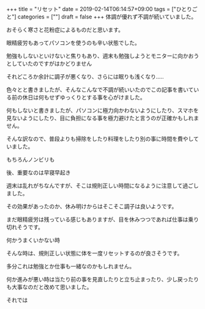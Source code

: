 +++
title = "リセット"
date = 2019-02-14T06:14:57+09:00
tags = ["ひとりごと"]
categories = [""]
draft = false
+++
体調が優れず不調が続いていました。

おそらく寒さと花粉症によるものだと思います。

眼精疲労もあってパソコンを使うのも辛い状態でした。

勉強もしないといけないと焦りもあり、週末も勉強しようとモニターに向かおうとしていたのですがはかどりません

それどころか余計に調子が悪くなり、さらには眠りも浅くなり.....


色々とと書きましたが、そんなこんなで不調が続いいたのでこの記事を書いている前の休日は何もせずゆっくりとする事を心がけました。

何もしないと書きましたが、パソコンに極力向かわないようにしたり、スマホを見ないようにしたり、目に負担になる事を極力避けたと言うのが正確かもしれません。

そんな訳なので、普段よりも掃除をしたり料理をしたり別の事に時間を費やしていました。

もちろんノンビリも

後、重要なのは早寝早起き

週末は乱れがちなんですが、そこは規則正しい時間になるように注意して過ごしました。

その効果があったのか、休み明けからはそこそこ調子は良いようです。

まだ眼精疲労は残っている感じもありますが、目を休みつつであれば仕事は乗り切れそうです。

何かうまくいかない時

そんな時は、規則正しい状態に体を一度リセットするのが良さそうです。

多分これは勉強とか仕事も一緒なのかもしれません。

何か進みが悪い時は当たり前の事を見直したりと立ち止まったり、少し戻ったりも大事なのだと改めて思いました。

それでは
